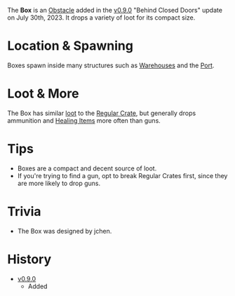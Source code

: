 The **Box** is an [Obstacle](/obstacles) added in the [v0.9.0](https://github.com/HasangerGames/suroi/releases/tag/v0.9.0) "Behind Closed Doors" update on July 30th, 2023. It drops a variety of loot for its compact size.

# Location & Spawning

Boxes spawn inside many structures such as [Warehouses](/buildings/warehouse) and the [Port](/buildings/port).

# Loot & More

The Box has similar [loot](/loot#box) to the [Regular Crate](/obstacles/regular_crate), but generally drops ammunition and [Healing Items](/healing) more often than guns.

# Tips

- Boxes are a compact and decent source of loot.
- If you're trying to find a gun, opt to break Regular Crates first, since they are more likely to drop guns.

# Trivia

- The Box was designed by jchen.

# History

- [v0.9.0](https://github.com/HasangerGames/suroi/releases/tag/v0.9.0)
  - Added
